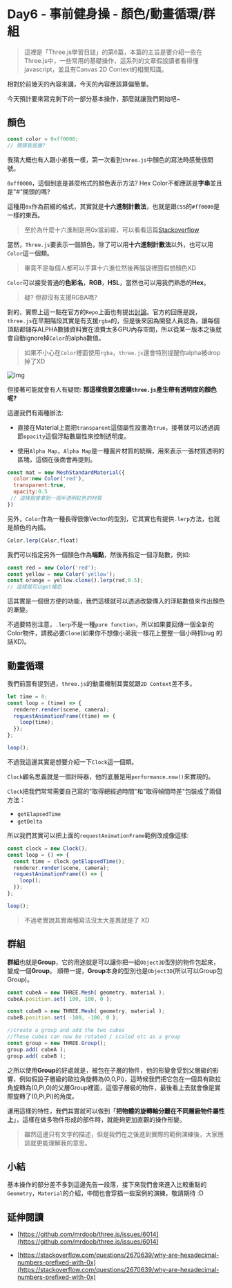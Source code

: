 # Day6 - 事前健身操 - 顏色/動畫循環/群組

> 這裡是「Three.js學習日誌」的第6篇，本篇的主旨是要介紹一些在Three.js中，一些常用的基礎操作，這系列的文章假設讀者看得懂javascript，並且有Canvas 2D Context的相關知識。


相對於前幾天的內容來講，今天的內容應該算偏簡單。

今天預計要來寫完剩下的一部分基本操作，那麼就讓我們開始吧~ 


## 顏色

```javascript
const color = 0xff0000;
// 猜猜我是誰?
```

我猜大概也有人跟小弟我一樣，第一次看到`three.js`中顏色的寫法時感覺很問號。

`0xff0000`，這個到底是甚麼格式的顏色表示方法? Hex Color不都應該是**字串**並且是"#"開頭的嗎?

這種用`0x`作為前綴的格式，其實就是**十六進制計數法**，也就是跟`CSS`的`#ff0000`是一樣的東西。

> 至於為什麼十六進制是用0x當前綴，可以看看這篇[Stackoverflow](https://stackoverflow.com/questions/2670639/why-are-hexadecimal-numbers-prefixed-with-0x)

當然，`Three.js`要表示一個顏色，除了可以用**十六進制計數法**以外，也可以用`Color`這一個類。

>畢竟不是每個人都可以手算十六進位然後再腦袋裡面假想顏色XD

`Color`可以接受普通的**色彩名**，**RGB**，**HSL**，當然也可以用我們熟悉的**Hex**。

> 疑? 但卻沒有支援RGBA嗎?

對的，實際上這一點在官方的`Repo`上面也有提出[討論](https://github.com/mrdoob/three.js/issues/6014)。官方的回應是說，`three.js`在早期階段其實是有支援`rgba`的，但是後來因為開發人員認為，讓每個頂點都儲存ALPHA數據資料實在浪費太多GPU內存空間，所以從某一版本之後就會自動ignore掉`Color`的alpha數值。

>如果不小心在`Color`裡面使用`rgba`，`three.js`還會特別提醒你alpha被drop掉了XD

![img](https://i.imgur.com/Y2LxZMB.png)


但接著可能就會有人有疑問: **那這樣我要怎麼讓`three.js`產生帶有透明度的顏色呢?**

這邊我們有兩種辦法:

- 直接在Material上面把`transparent`這個屬性設置為`true`，接著就可以透過調節`opacity`這個浮點數屬性來控制透明度。

- 使用`Alpha Map`，`Alpha Map`是一種圖片材質的統稱，用來表示一張材質透明的區塊，這個在後面會再提到。

```javascript
const mat = new MeshStandardMaterial({
  color:new Color('red'),
  transparent:true,
  opacity:0.5
 // 這樣就會拿到一個半透明紅色的材質
})
```

另外，`Color`作為一種長得很像Vector的型別，它其實也有提供`.lerp`方法，也就是顏色的內插。


``` javascript
Color.lerp(Color,float)
```

我們可以指定另外一個顏色作為**端點**，然後再指定一個浮點數，例如:

``` javascript
const red = new Color('red');
const yellow = new Color('yellow');
const orange = yellow.clone().lerp(red,0.5);
// 這樣就可以get橘色

```
這其實是一個很方便的功能，我們這樣就可以透過改變傳入的浮點數值來作出顏色的漸變。

不過要特別注意，`.lerp`不是一種`pure function`，所以如果要回傳一個全新的Color物件，請務必要`Clone`(如果你不想像小弟我一樣花上整整一個小時抓bug 的話XD)。

## 動畫循環

我們前面有提到過，`three.js`的動畫機制其實就跟`2D Context`差不多。

```javascript
let time = 0;
const loop = (time) => {
  renderer.render(scene, camera);
  requestAnimationFrame((time) => {
    loop(time);
  });
};

loop();
```

不過我這邊其實是想要介紹一下`Clock`這一個類。

`Clock`顧名思義就是一個計時器，他的底層是用`performance.now()`來實現的。

`Clock`把我們常常需要自己寫的"取得總經過時間"和"取得幀間時差"包裝成了兩個方法：

- `getElapsedTime`
- `getDelta`

所以我們其實可以把上面的`requestAnimationFrame`範例改成像這樣:

```javascript
const clock = new Clock();
const loop = () => {
  const time = clock.getElapsedTime();
  renderer.render(scene, camera);
  requestAnimationFrame(() => {
    loop();
  });
};

loop();
```

> 不過老實說其實兩種寫法沒太大差異就是了 XD


## 群組

**群組**也就是**Group**，它的用途就是可以讓你把一組`Object3D`型別的物件包起來，變成一個**Group**。 順帶一提，**Group**本身的型別也是`Object3D`(所以可以Group包Group)。



```javascript
const cubeA = new THREE.Mesh( geometry, material );
cubeA.position.set( 100, 100, 0 );

const cubeB = new THREE.Mesh( geometry, material );
cubeB.position.set( -100, -100, 0 );

//create a group and add the two cubes
//These cubes can now be rotated / scaled etc as a group
const group = new THREE.Group();
group.add( cubeA );
group.add( cubeB );
```

之所以使用**Group**的好處就是，被包在子層的物件，他的形變會受到父層級的影響，例如假設子層級的歐拉角旋轉為(0,0,Pi)，這時候我們把它包在一個具有歐拉角旋轉為(0,Pi,0)的父層Group裡面，這個子層級的物件，最後看上去就會像是實際旋轉了(0,Pi,Pi)的角度。

運用這樣的特性，我們其實就可以做到「**把物體的旋轉軸分離在不同層級物件屬性上**」，這樣在做多物件形成的部件時，就能夠更加直觀的操作形變。

> 雖然這邊只有文字的描述，但是我們在之後進到實際的範例演練後，大家應該就更能理解我的意思。


## 小結

基本操作的部分差不多到這邊先告一段落，接下來我們會來進入比較重點的`Geometry`，`Material`的介紹，中間也會穿插一些案例的演練，敬請期待 :D


## 延伸閱讀

- [https://github.com/mrdoob/three.js/issues/6014](https://github.com/mrdoob/three.js/issues/6014)

- [https://stackoverflow.com/questions/2670639/why-are-hexadecimal-numbers-prefixed-with-0x](https://stackoverflow.com/questions/2670639/why-are-hexadecimal-numbers-prefixed-with-0x)